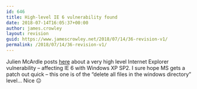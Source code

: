 ```yaml
---
id: 646
title: High-level IE 6 vulnerability found
date: 2018-07-14T16:05:37+00:00
author: james.crowley
layout: revision
guid: https://www.jamescrowley.net/2018/07/14/36-revision-v1/
permalink: /2018/07/14/36-revision-v1/
---
```

Julien McArdle posts [here](http://www.jmcardle.com/?postid=77) about a very high level Internet Explorer vulnerability &#8211; affecting IE 6 with Windows XP SP2. I sure hope MS gets a patch out quick &#8211; this one is of the &#8220;delete all files in the windows directory&#8221; level&#8230; Nice 😐